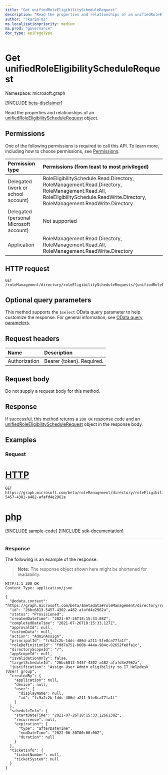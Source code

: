 ```yaml
---
title: "Get unifiedRoleEligibilityScheduleRequest"
description: "Read the properties and relationships of an unifiedRoleEligibilityScheduleRequest object."
author: "rkarim-ms"
ms.localizationpriority: medium
ms.prod: "governance"
doc_type: apiPageType
---
```


# Get unifiedRoleEligibilityScheduleRequest
Namespace: microsoft.graph

[!INCLUDE [beta-disclaimer](../../includes/beta-disclaimer.md)]

Read the properties and relationships of an [unifiedRoleEligibilityScheduleRequest](../resources/unifiedroleeligibilityschedulerequest.md) object.

## Permissions
One of the following permissions is required to call this API. To learn more, including how to choose permissions, see [Permissions](/graph/permissions-reference).

|Permission type|Permissions (from least to most privileged)|
|:---|:---|
|Delegated (work or school account)|RoleEligibilitySchedule.Read.Directory, RoleManagement.Read.Directory, RoleManagement.Read.All, RoleEligibilitySchedule.ReadWrite.Directory, RoleManagement.ReadWrite.Directory	|
|Delegated (personal Microsoft account)|Not supported|
|Application|RoleManagement.Read.Directory, RoleManagement.Read.All, RoleManagement.ReadWrite.Directory|

## HTTP request

<!-- {
  "blockType": "ignored"
}
-->
``` http
GET /roleManagement/directory/roleEligibilityScheduleRequests/{unifiedRoleEligibilityScheduleRequestsId}
```

## Optional query parameters
This method supports the `$select` OData query parameter to help customize the response. For general information, see [OData query parameters](/graph/query-parameters).

## Request headers
|Name|Description|
|:---|:---|
|Authorization|Bearer {token}. Required.|

## Request body
Do not supply a request body for this method.

## Response

If successful, this method returns a `200 OK` response code and an [unifiedRoleEligibilityScheduleRequest](../resources/unifiedroleeligibilityschedulerequest.md) object in the response body.

## Examples

### Request

# [HTTP](#tab/http)
<!-- {
  "blockType": "request",
  "name": "get_unifiedroleeligibilityschedulerequest"
}
-->
``` http
GET https://graph.microsoft.com/beta/roleManagement/directory/roleEligibilityScheduleRequests/26bc6813-5457-4302-a482-afafd4e2962a
```

# [php](#tab/php)
[!INCLUDE [sample-code](../includes/snippets/php/get-unifiedroleeligibilityschedulerequest-php-snippets.md)]
[!INCLUDE [sdk-documentation](../includes/snippets/snippets-sdk-documentation-link.md)]

---



### Response

The following is an example of the response.
>**Note:** The response object shown here might be shortened for readability.
<!-- {
  "blockType": "response",
  "truncated": true,
  "@odata.type": "microsoft.graph.unifiedRoleEligibilityScheduleRequest"
}
-->
``` http
HTTP/1.1 200 OK
Content-Type: application/json

{
  "@odata.context": "https://graph.microsoft.com/beta/$metadata#roleManagement/directory/roleEligibilityScheduleRequests/$entity",
  "id": "26bc6813-5457-4302-a482-afafd4e2962a",
  "status": "Provisioned",
  "createdDateTime": "2021-07-26T18:15:33.08Z",
  "completedDateTime": "2021-07-26T18:15:33.127Z",
  "approvalId": null,
  "customData": null,
  "action": "AdminAssign",
  "principalId": "fc9a2c2b-1ddc-486d-a211-5fe8ca77fa1f",
  "roleDefinitionId": "fdd7a751-b60b-444a-984c-02652fe8fa1c",
  "directoryScopeId": "/",
  "appScopeId": null,
  "isValidationOnly": false,
  "targetScheduleId": "26bc6813-5457-4302-a482-afafd4e2962a",
  "justification": "Assign User Admin eligibility to IT Helpdesk (User) group",
  "createdBy": {
    "application": null,
    "device": null,
    "user": {
      "displayName": null,
      "id": "fc9a2c2b-1ddc-486d-a211-5fe8ca77fa1f"
    }
  },
  "scheduleInfo": {
    "startDateTime": "2021-07-26T18:15:33.1266138Z",
    "recurrence": null,
    "expiration": {
      "type": "afterDateTime",
      "endDateTime": "2022-06-30T00:00:00Z",
      "duration": null
    }
  },
  "ticketInfo": {
    "ticketNumber": null,
    "ticketSystem": null
  }
}
```

